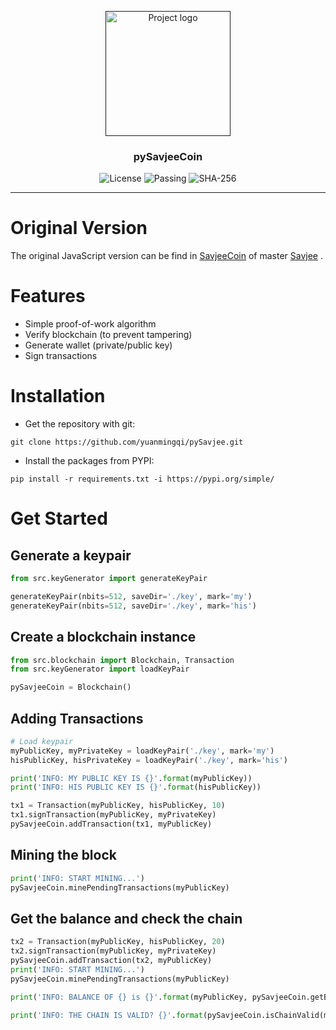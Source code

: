 <p align="center">
  <a href="" rel="noopener">
 <img width=200px height=200px src="https://i.imgur.com/VELRxXl.png" alt="Project logo"></a>
</p>

<h3 align="center">pySavjeeCoin</h3>

<div align="center">

  <img src="https://img.shields.io/badge/License-MIT-blue.svg" alt="License">
  <img src="https://img.shields.io/badge/Bulid-Passing-green.svg" alt="Passing">
  <img src="https://img.shields.io/badge/Hash-SHA--256-purple.svg" alt="SHA-256">

</div>

---

# Original Version
The original JavaScript version can be find in [SavjeeCoin](https://github.com/Savjee/SavjeeCoin) of master [Savjee](https://www.savjee.be/) .

# Features
- Simple proof-of-work algorithm
- Verify blockchain (to prevent tampering)
- Generate wallet (private/public key)
- Sign transactions

# Installation

- Get the repository with git:
```shell
git clone https://github.com/yuanmingqi/pySavjee.git
```

- Install the packages from PYPI:
```shell
pip install -r requirements.txt -i https://pypi.org/simple/ 
```

# Get Started
## Generate a keypair
```python
from src.keyGenerator import generateKeyPair

generateKeyPair(nbits=512, saveDir='./key', mark='my')
generateKeyPair(nbits=512, saveDir='./key', mark='his')
```

## Create a blockchain instance
```python
from src.blockchain import Blockchain, Transaction
from src.keyGenerator import loadKeyPair

pySavjeeCoin = Blockchain()
```

## Adding Transactions
```python
# Load keypair
myPublicKey, myPrivateKey = loadKeyPair('./key', mark='my')
hisPublicKey, hisPrivateKey = loadKeyPair('./key', mark='his')

print('INFO: MY PUBLIC KEY IS {}'.format(myPublicKey))
print('INFO: HIS PUBLIC KEY IS {}'.format(hisPublicKey))

tx1 = Transaction(myPublicKey, hisPublicKey, 10)
tx1.signTransaction(myPublicKey, myPrivateKey)
pySavjeeCoin.addTransaction(tx1, myPublicKey)
```

## Mining the block
```python
print('INFO: START MINING...')
pySavjeeCoin.minePendingTransactions(myPublicKey)
```

## Get the balance and check the chain
```python
tx2 = Transaction(myPublicKey, hisPublicKey, 20)
tx2.signTransaction(myPublicKey, myPrivateKey)
pySavjeeCoin.addTransaction(tx2, myPublicKey)
print('INFO: START MINING...')
pySavjeeCoin.minePendingTransactions(myPublicKey)

print('INFO: BALANCE OF {} is {}'.format(myPublicKey, pySavjeeCoin.getBalanceAddress(myPublicKey)))

print('INFO: THE CHAIN IS VALID? {}'.format(pySavjeeCoin.isChainValid(myPublicKey)))
```
